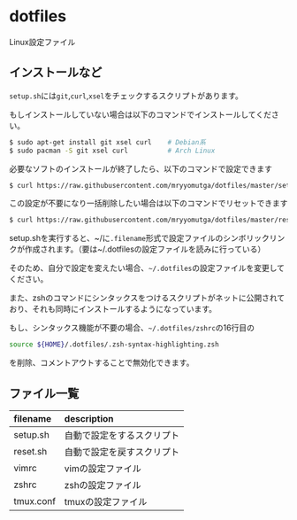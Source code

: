 # dotfiles

Linux設定ファイル

## インストールなど

`setup.sh`には`git`,`curl`,`xsel`をチェックするスクリプトがあります。

もしインストールしていない場合は以下のコマンドでインストールしてください。
```bash
$ sudo apt-get install git xsel curl    # Debian系
$ sudo pacman -S git xsel curl          # Arch Linux
```

必要なソフトのインストールが終了したら、以下のコマンドで設定できます

```bash
$ curl https://raw.githubusercontent.com/mryyomutga/dotfiles/master/setup.sh | sh
```

この設定が不要になり一括削除したい場合は以下のコマンドでリセットできます

```bash
$ curl https://raw.githubusercontent.com/mryyomutga/dotfiles/master/reset.sh | sh
```

setup.shを実行すると、\~/に`.filename`形式で設定ファイルのシンボリックリンクが作成されます。（要は\~/.dotfilesの設定ファイルを読みに行っている）

そのため、自分で設定を変えたい場合、`~/.dotfiles`の設定ファイルを変更してください。

また、zshのコマンドにシンタックスをつけるスクリプトがネットに公開されており、それも同時にインストールするようになっています。

もし、シンタックス機能が不要の場合、`~/.dotfiles/zshrc`の16行目の

```sh
source ${HOME}/.dotfiles/.zsh-syntax-highlighting.zsh
```

を削除、コメントアウトすることで無効化できます。

## ファイル一覧

|filename|description|
|:---|:---|
|setup.sh|自動で設定をするスクリプト|
|reset.sh|自動で設定を戻すスクリプト|
|vimrc|vimの設定ファイル|
|zshrc|zshの設定ファイル|
|tmux.conf|tmuxの設定ファイル|
